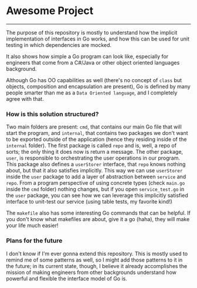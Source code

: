 # Awesome Project
---

The purpose of this repository is mostly to understand how the implicit implementation of interfaces in Go works, and how this can be used for unit testing in which dependencies are mocked.

It also shows how simple a Go program can look like, especially for engineers that come from a C#/Java or other object oriented languages background.

Although Go has OO capabilities as well (there's no concept of `class` but objects, composition and encapsulation are present), Go is defined by many people smarter than me as a `Data Oriented language`, and I completely agree with that.

### How is this solution structured?

Two main folders are present: `cmd`, that contains our main Go file that will start the program, and `internal`, that contains two packages we don't want to be exported outside of the application (hence they residing inside of the `internal` folder). The first package is called `repo` and is, well, a repo of sorts; the only thing it does now is return a message. The other package, `user`, is responsible to orchestrating the user operations in our program. This package also defines a `userStorer` interface, that `repo` knows nothing about, but that it also satisfies implicitly. This way we can use `userStorer` inside the `user` package to add a layer of abstraction between `service` and `repo`. From a program perspective of using concrete types (check `main.go` inside the `cmd` folder) nothing changes, but if you open `service_test.go` in the `user` package, you can see how we can leverage this implicitly satisfied interface to unit-test our service (using table tests, my favorite kind!)

The `makefile` also has some interesting Go commands that can be helpful. If you don't know what makefiles are about, give it a go (haha), they will make your life much easier!

### Plans for the future

I don't know if I'm ever gonna extend this repository. This is mostly used to remind me of some patterns as well, so I might add those patterns to it in the future; in its current state, though, I believe it already accomplishes the mission of making engineers from other backgrounds understand how powerful and flexible the interface model of Go is.